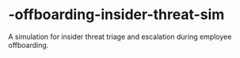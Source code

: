 # -offboarding-insider-threat-sim
A simulation for insider threat triage and escalation during employee offboarding.
